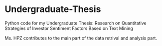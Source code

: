 # Undergraduate-Thesis

Python code for my Undergraduate Thesis: Research on Quantitative Strategies of Investor Sentiment Factors Based on Text Mining

Ms. HPZ contributes to the main part of the data retrival and analysis part.
